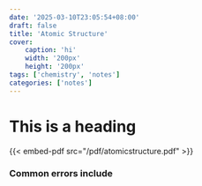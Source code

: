```yaml
---
date: '2025-03-10T23:05:54+08:00'
draft: false
title: 'Atomic Structure'
cover: 
    caption: 'hi'
    width: '200px' 
    height: '200px' 
tags: ['chemistry', 'notes']
categories: ['notes']
---
```

# This is a heading

{{< embed-pdf src="/pdf/atomicstructure.pdf" >}}

### Common errors include
